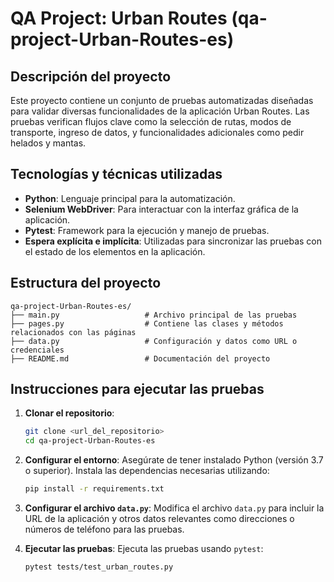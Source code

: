 # QA Project: Urban Routes (qa-project-Urban-Routes-es)

## Descripción del proyecto
Este proyecto contiene un conjunto de pruebas automatizadas diseñadas para validar diversas funcionalidades de la aplicación Urban Routes. Las pruebas verifican flujos clave como la selección de rutas, modos de transporte, ingreso de datos, y funcionalidades adicionales como pedir helados y mantas.

## Tecnologías y técnicas utilizadas
- **Python**: Lenguaje principal para la automatización.
- **Selenium WebDriver**: Para interactuar con la interfaz gráfica de la aplicación.
- **Pytest**: Framework para la ejecución y manejo de pruebas.
- **Espera explícita e implícita**: Utilizadas para sincronizar las pruebas con el estado de los elementos en la aplicación.

## Estructura del proyecto
```
qa-project-Urban-Routes-es/
├── main.py                   # Archivo principal de las pruebas
├── pages.py                  # Contiene las clases y métodos relacionados con las páginas
├── data.py                   # Configuración y datos como URL o credenciales
├── README.md                 # Documentación del proyecto
```

## Instrucciones para ejecutar las pruebas

1. **Clonar el repositorio**:
   ```bash
   git clone <url_del_repositorio>
   cd qa-project-Urban-Routes-es
   ```

2. **Configurar el entorno**:
   Asegúrate de tener instalado Python (versión 3.7 o superior). Instala las dependencias necesarias utilizando:
   ```bash
   pip install -r requirements.txt
   ```

3. **Configurar el archivo `data.py`**:
   Modifica el archivo `data.py` para incluir la URL de la aplicación y otros datos relevantes como direcciones o números de teléfono para las pruebas.

4. **Ejecutar las pruebas**:
   Ejecuta las pruebas usando `pytest`:
   ```bash
   pytest tests/test_urban_routes.py
   ```
   
